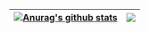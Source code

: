 | <a href="https://github.com/anuraghazra/github-readme-stats"><img align="center" src="https://github-readme-stats.vercel.app/api?username=edmonds4553&show_icons=true&include_all_commits=true&theme=buefy&hide_border=true" alt="Anurag's github stats" /></a> | <a href="https://github.com/anuraghazra/github-readme-stats"><img align="center" src="https://github-readme-stats.vercel.app/api/top-langs/?username=edmonds4553&layout=compact&theme=buefy&hide_border=true" /></a> |
| ------------- | ------------- |

